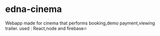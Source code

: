 # edna-cinema
Webapp made for cinema that performs booking,demo payment,viewing trailer. used : React,node and firebase🔥
